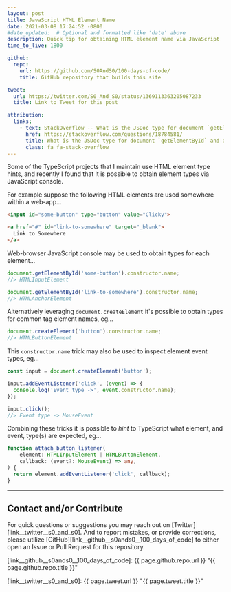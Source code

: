 ```yaml
---
layout: post
title: JavaScript HTML Element Name
date: 2021-03-08 17:24:52 -0800
#date_updated:  # Optional and formatted like 'date' above
description: Quick tip for obtaining HTML element name via JavaScript
time_to_live: 1800

github:
  repo:
    url: https://github.com/S0AndS0/100-days-of-code/
    title: GitHub repository that builds this site

tweet:
  url: https://twitter.com/S0_And_S0/status/1369113363205087233
  title: Link to Tweet for this post

attribution:
  links:
    - text: StackOverflow -- What is the JSDoc type for document `getElementById` and a JQuery Element?
      href: https://stackoverflow.com/questions/18784581/
      title: What is the JSDoc type for document `getElementById` and a JQuery Element?
      class: fa fa-stack-overflow
---
```




Some of the TypeScript projects that I maintain use HTML element type hints, and recently I found that it is possible to obtain element types via JavaScript console.


For example suppose the following HTML elements are used somewhere within a web-app...


```html
<input id="some-button" type="button" value="Clicky">

<a href="#" id="link-to-somewhere" target="_blank">
  Link to Somewhere
</a>
```


Web-browser JavaScript console may be used to obtain types for each element...


```javascript
document.getElementById('some-button').constructor.name;
//> HTMLInputElement

document.getElementById('link-to-somewhere').constructor.name;
//> HTMLAnchorElement
```


Alternatively leveraging `document.createElement` it's possible to obtain types for common tag element names, eg...


```javascript
document.createElement('button').constructor.name;
//> HTMLButtonElement
```


This `constructor.name` trick may also be used to inspect element event types, eg...


```javascript
const input = document.createElement('button');

input.addEventListener('click', (event) => {
  console.log('Event type ->', event.constructor.name);
});

input.click();
//> Event type -> MouseEvent
```


Combining these tricks it is possible to _hint_ to TypeScript what element, and event, type(s) are expected, eg...


```typescript
function attach_button_listener(
    element: HTMLInputElement | HTMLButtonElement,
    callback: (event?: MouseEvent) => any,
) {
  return element.addEventListener('click', callback);
}
```


______


## Contact and/or Contribute
[heading__contact_andor_contribute]: #contact-andor-contribute


For quick questions or suggestions you may reach out on [Twitter][link__twitter__s0_and_s0]. And to report mistakes, or provide corrections, please utilize [GitHub][link__github__s0ands0__100_days_of_code] to either open an Issue or Pull Request for this repository.



[link__github__s0ands0__100_days_of_code]: {{ page.github.repo.url }} "{{ page.github.repo.title }}"

[link__twitter__s0_and_s0]: {{ page.tweet.url }} "{{ page.tweet.title }}"

